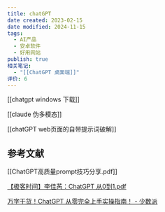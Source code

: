 ```yaml
---
title: chatGPT
date created: 2023-02-15
date modified: 2024-11-15
tags:
  - AI产品
  - 安卓软件
  - 好用网站
publish: true
相关笔记:
  - "[[ChatGPT 桌面端]]"
评价: 6
---
```


[[chatgpt windows 下载]]

[[claude 伪多模态]]

[[chatGPT web页面的自带提示词破解]]

## 参考文献

[[ChatGPT高质量prompt技巧分享.pdf]]

[【极客时间】李佳芮：ChatGPT 从0到1.pdf](https://pub-pic.oldwinter.top/2025/02/53fee29a5d4b9756d477d2e413d3c349.pdf)

[万字干货！ChatGPT 从零完全上手实操指南！ - 少数派](https://sspai.com/post/79434)